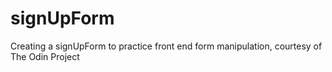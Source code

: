 # signUpForm
Creating a signUpForm to practice front end form manipulation, courtesy of The Odin Project
